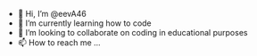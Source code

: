 - 👋 Hi, I’m @eevA46
- 🌱 I’m currently learning how to code
- 💞️ I’m looking to collaborate on coding in educational purposes
- 📫 How to reach me ...

<!---
eevA46/eevA46 is a ✨ special ✨ repository because its `README.md` (this file) appears on your GitHub profile.
You can click the Preview link to take a look at your changes.
--->
